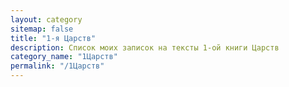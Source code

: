 ```yaml
---
layout: category
sitemap: false
title: "1-я Царств"
description: Список моих записок на тексты 1-ой книги Царств
category_name: "1Царств"
permalink: "/1Царств"
---
```

